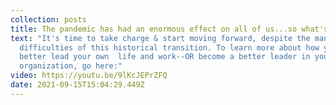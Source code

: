 ```yaml
---
collection: posts
title: The pandemic has had an enormous effect on all of us...so what's next?
text: "It's time to take charge & start moving forward, despite the many
  difficulties of this historical transition. To learn more about how you can
  better lead your own  life and work--OR become a better leader in your
  organization, go here:"
video: https://youtu.be/9lKcJEPrZFQ
date: 2021-09-15T15:04:29.449Z
---
```

